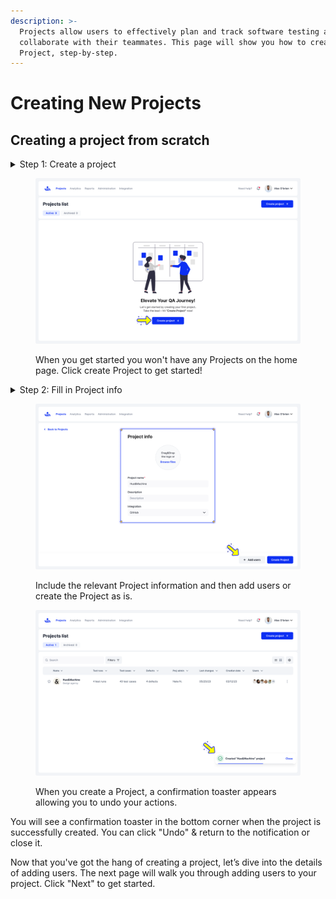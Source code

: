 ```yaml
---
description: >-
  Projects allow users to effectively plan and track software testing and
  collaborate with their teammates. This page will show you how to create a new
  Project, step-by-step.
---
```


# Creating New Projects

## Creating a project from scratch

<details>

<summary>Step 1: Create a project</summary>

On the Project Lists page, click on the "Create Project +" button.&#x20;

</details>

<figure><img src="../../../.gitbook/assets/1032_Projects 09_Projects - Table empty state (1).png" alt=""><figcaption><p>When you get started you won't have any Projects on the home page. Click create Project to get started! </p></figcaption></figure>

<details>

<summary>Step 2: Fill in Project info</summary>

Fill in the Project information in the required fields. You can create a name, add an image, and select an Integration. Click "Create Project" to finish, or "[Add Users](add-users.md)" to invite others to your Project.

</details>

<figure><img src="../../../.gitbook/assets/1035_Projects 10_Projects list - Create new project - Step 16 (1).png" alt=""><figcaption><p>Include the relevant Project information and then add users or create the Project as is.</p></figcaption></figure>

<figure><img src="../../../.gitbook/assets/1036_Projects 51_Projects - Table empty state (1).png" alt=""><figcaption><p>When you create a Project, a confirmation toaster appears allowing you to undo your actions. </p></figcaption></figure>

You will see a confirmation toaster in the bottom corner when the project is successfully created. You can click "Undo" & return to the notification or close it.

Now that you've got the hang of creating a project, let’s dive into the details of adding users. The next page will walk you through adding users to your project. Click "Next" to get started.
